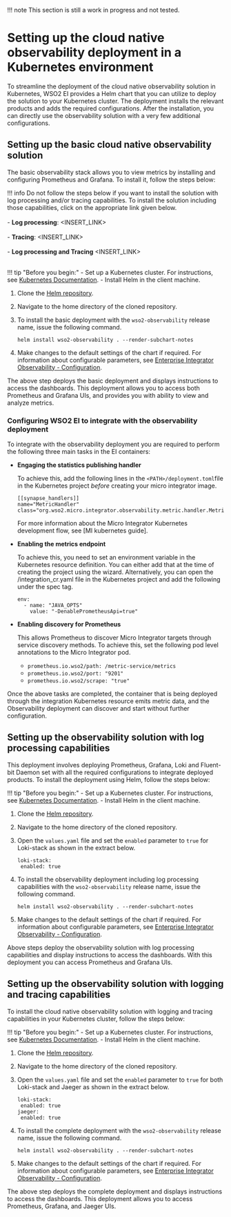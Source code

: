 !!! note
    This section is still a work in progress and not tested.

# Setting up the cloud native observability deployment in a Kubernetes environment

To streamline the deployment of the cloud native observability solution in Kubernetes, WSO2 EI provides a Helm chart that you can utilize to deploy the solution to your Kubernetes cluster. The deployment installs the relevant products and adds the required configurations. After the installation, you can directly use the observability solution with a very few additional configurations. 

## Setting up the basic cloud native observability solution

The basic observability stack allows you to view metrics by installing and configuring Prometheus and Grafana. To install it, follow the steps below:

!!! info
    Do not follow the steps below if you want to install the solution with log processing and/or tracing capabilities. To install the solution including those capabilities, click on the appropriate link given below.  <br/><br/>
    - **Log processing**: <INSERT_LINK> <br/><br/>
    - **Tracing**: <INSERT_LINK> <br/><br/>
    - **Log processing and Tracing** <INSERT_LINK> <br/><br/>
    
!!! tip "Before you begin:"
    - Set up a Kubernetes cluster. For instructions, see [Kubernetes Documentation](https://kubernetes.io/docs/home/).
    - Install Helm in the client machine.
    
1. Clone the [Helm repository](https://github.com/wso2/observability-ei).

2. Navigate to the home directory of the cloned repository.

3. To install the basic deployment with the `wso2-observability` release name, issue the following command.

    `helm install wso2-observability . --render-subchart-notes`
    
4. Make changes to the default settings of the chart if required. For information about configurable parameters, see [Enterprise Integrator Observability - Configuration](https://github.com/wso2/observability-ei#configuration).
    
The above step deploys the basic deployment and displays instructions to access the dashboards. This deployment allows you to access both Prometheus and Grafana UIs, and provides you with ability to view and analyze metrics.

### Configuring WSO2 EI to integrate with the observability deployment

To integrate with the observability deployment you are required to perform the following three main tasks in the EI containers:

- **Engaging the statistics publishing handler**

    To achieve this, add the following lines in the `<PATH>/deployment.toml`file in the Kubernetes project *before* creating your micro integrator image.
    
    ```
    [[synapse_handlers]]
    name="MetricHandler"
    class="org.wso2.micro.integrator.observability.metric.handler.MetricHandler"
    ``` 
    
    For more information about the Micro Integrator Kubernetes development flow, see [MI kubernetes guide]<LINK>.

- **Enabling the metrics endpoint**

    To achieve this, you need to set an environment variable in the Kubernetes resource definition. You can either add that at the time of creating the project using the wizard. Alternatively, you can open the <PATH>/integration_cr.yaml file in the Kubernetes project and add the following under the spec tag.
    
    ```
    env:
      - name: "JAVA_OPTS"
        value: "-DenablePrometheusApi=true"
    ```

- **Enabling discovery for Prometheus**

    This allows Prometheus to discover Micro Integrator targets through service discovery methods. To achieve this, set the following pod level annotations to the Micro Integrator pod.
    
    - `prometheus.io.wso2/path: /metric-service/metrics`
    - `prometheus.io.wso2/port: "9201"`
    - `prometheus.io.wso2/scrape: "true"`
    
Once the above tasks are completed, the container that is being deployed through the integration Kubernetes resource emits metric data, and the Observability deployment can discover and start without further configuration.

## Setting up the observability solution with log processing capabilities

This deployment involves deploying Prometheus, Grafana, Loki and Fluent-bit Daemon set with all the required configurations to integrate deployed products. To install the deployment using Helm, follow the steps below:

!!! tip "Before you begin:"
    - Set up a Kubernetes cluster. For instructions, see [Kubernetes Documentation](https://kubernetes.io/docs/home/).
    - Install Helm in the client machine.
    
1. Clone the [Helm repository](https://github.com/wso2/observability-ei).

2. Navigate to the home directory of the cloned repository.

3. Open the `values.yaml` file and set the `enabled` parameter to `true` for Loki-stack as shown in the extract below.

    ```
    loki-stack:
     enabled: true
    ```
    
4. To install the observability deployment including log processing capabilities with the `wso2-observability` release name, issue the following command.

    `helm install wso2-observability . --render-subchart-notes`
    
5. Make changes to the default settings of the chart if required. For information about configurable parameters, see [Enterprise Integrator Observability - Configuration](https://github.com/wso2/observability-ei#configuration).

Above steps deploy the observability solution with log processing capabilities and display instructions to access the dashboards. With this deployment you can access Prometheus and Grafana UIs.     


## Setting up the observability solution with logging and tracing capabilities

To install the cloud native observability solution with logging and tracing capabilities in your Kubernetes cluster, follow the steps below:

!!! tip "Before you begin:"
    - Set up a Kubernetes cluster. For instructions, see [Kubernetes Documentation](https://kubernetes.io/docs/home/).
    - Install Helm in the client machine.

1. Clone the [Helm repository](https://github.com/wso2/observability-ei).

2. Navigate to the home directory of the cloned repository.

3. Open the `values.yaml` file and set the `enabled` parameter to `true` for both Loki-stack and Jaeger as shown in the extract below.

    ```
    loki-stack:
     enabled: true
    jaeger:
     enabled: true
    ```
    
4. To install the complete deployment with the `wso2-observability` release name, issue the following command.

    `helm install wso2-observability . --render-subchart-notes`
    
5. Make changes to the default settings of the chart if required. For information about configurable parameters, see [Enterprise Integrator Observability - Configuration](https://github.com/wso2/observability-ei#configuration).
    
The above step deploys the complete deployment and displays instructions to access the dashboards. This deployment allows you to access Prometheus, Grafana, and Jaeger UIs.


